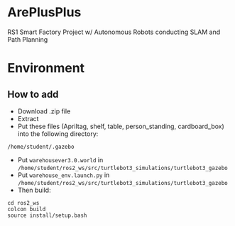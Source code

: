 # ArePlusPlus
RS1 Smart Factory Project w/ Autonomous Robots conducting SLAM and Path Planning

# Environment 
## How to add 
- Download .zip file 
- Extract 
- Put these files (Apriltag, shelf, table, person_standing, cardboard_box) into the following directory:
```
/home/student/.gazebo
```
- Put `warehousever3.0.world` in  `/home/student/ros2_ws/src/turtlebot3_simulations/turtlebot3_gazebo`
- Put `warehouse_env.launch.py`  in `/home/student/ros2_ws/src/turtlebot3_simulations/turtlebot3_gazebo`
- Then build:
```
cd ros2_ws
colcon build 
source install/setup.bash
```
